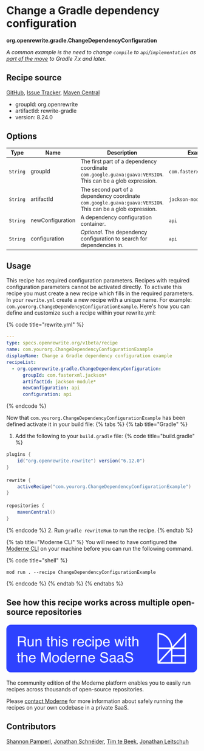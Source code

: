 # Change a Gradle dependency configuration

**org.openrewrite.gradle.ChangeDependencyConfiguration**

_A common example is the need to change `compile` to `api`/`implementation` as [part of the move](https://docs.gradle.org/current/userguide/upgrading_version_6.html) to Gradle 7.x and later._

## Recipe source

[GitHub](https://github.com/openrewrite/rewrite/blob/main/rewrite-gradle/src/main/java/org/openrewrite/gradle/ChangeDependencyConfiguration.java), [Issue Tracker](https://github.com/openrewrite/rewrite/issues), [Maven Central](https://central.sonatype.com/artifact/org.openrewrite/rewrite-gradle/8.24.0/jar)

* groupId: org.openrewrite
* artifactId: rewrite-gradle
* version: 8.24.0

## Options

| Type | Name | Description | Example |
| -- | -- | -- | -- |
| `String` | groupId | The first part of a dependency coordinate `com.google.guava:guava:VERSION`. This can be a glob expression. | `com.fasterxml.jackson*` |
| `String` | artifactId | The second part of a dependency coordinate `com.google.guava:guava:VERSION`. This can be a glob expression. | `jackson-module*` |
| `String` | newConfiguration | A dependency configuration container. | `api` |
| `String` | configuration | *Optional*. The dependency configuration to search for dependencies in. | `api` |


## Usage

This recipe has required configuration parameters. Recipes with required configuration parameters cannot be activated directly. To activate this recipe you must create a new recipe which fills in the required parameters. In your `rewrite.yml` create a new recipe with a unique name. For example: `com.yourorg.ChangeDependencyConfigurationExample`.
Here's how you can define and customize such a recipe within your rewrite.yml:

{% code title="rewrite.yml" %}
```yaml
---
type: specs.openrewrite.org/v1beta/recipe
name: com.yourorg.ChangeDependencyConfigurationExample
displayName: Change a Gradle dependency configuration example
recipeList:
  - org.openrewrite.gradle.ChangeDependencyConfiguration:
      groupId: com.fasterxml.jackson*
      artifactId: jackson-module*
      newConfiguration: api
      configuration: api
```
{% endcode %}

Now that `com.yourorg.ChangeDependencyConfigurationExample` has been defined activate it in your build file:
{% tabs %}
{% tab title="Gradle" %}
1. Add the following to your `build.gradle` file:
{% code title="build.gradle" %}
```groovy
plugins {
    id("org.openrewrite.rewrite") version("6.12.0")
}

rewrite {
    activeRecipe("com.yourorg.ChangeDependencyConfigurationExample")
}

repositories {
    mavenCentral()
}
```
{% endcode %}
2. Run `gradle rewriteRun` to run the recipe.
{% endtab %}

{% tab title="Moderne CLI" %}
You will need to have configured the [Moderne CLI](https://docs.moderne.io/moderne-cli/cli-intro) on your machine before you can run the following command.

{% code title="shell" %}
```shell
mod run . --recipe ChangeDependencyConfigurationExample
```
{% endcode %}
{% endtab %}
{% endtabs %}

## See how this recipe works across multiple open-source repositories

[![Moderne Link Image](/.gitbook/assets/ModerneRecipeButton.png)](https://app.moderne.io/recipes/org.openrewrite.gradle.ChangeDependencyConfiguration)

The community edition of the Moderne platform enables you to easily run recipes across thousands of open-source repositories.

Please [contact Moderne](https://moderne.io/product) for more information about safely running the recipes on your own codebase in a private SaaS.

## Contributors
[Shannon Pamperl](mailto:shanman190@gmail.com), [Jonathan Schnéider](mailto:jkschneider@gmail.com), [Tim te Beek](mailto:tim@moderne.io), [Jonathan Leitschuh](mailto:jonathan.leitschuh@gmail.com)
